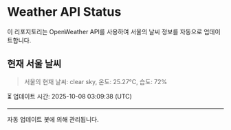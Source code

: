 
# Weather API Status

이 리포지토리는 OpenWeather API를 사용하여 서울의 날씨 정보를 자동으로 업데이트합니다.

## 현재 서울 날씨
> 서울의 현재 날씨: clear sky, 온도: 25.27°C, 습도: 72%

⏳ 업데이트 시간: 2025-10-08 03:09:38 (UTC)

---
자동 업데이트 봇에 의해 관리됩니다.
